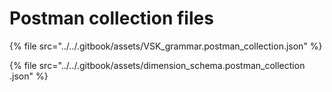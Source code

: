 # Postman collection files

{% file src="../../.gitbook/assets/VSK_grammar.postman_collection.json" %}

{% file src="../../.gitbook/assets/dimension_schema.postman_collection .json" %}

